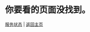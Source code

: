 # 你要看的页面没找到。
[服务状态](https://bashumiddleschool.github.io/2021did/status) | [返回主页](https://bashumiddleschool.github.io/2021Did/)
